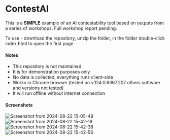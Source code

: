 # ContestAI 

This is a **SIMPLE** example of an AI contestability tool based on outputs from a series of workshops. Full workshop report pending.

To use - download the repository, unzip the folder, in the folder double-click index.html to open the first page

#### Notes
- This repository is not maintained
- It is for demonstration purposes only
- No data is collected, everything runs client-side
- Works in Chrome browser (tested on v.124.0.6367.207 others software and versions not tested)
- It will run offline without internet connection

#### Screenshots

![Screenshot from 2024-08-22 15-05-49](https://github.com/user-attachments/assets/91242778-14fc-40d8-a696-4da9ef8d72cc)
![Screenshot from 2024-08-22 15-42-19](https://github.com/user-attachments/assets/79b3b2b5-4d11-41e0-b708-576a2ae91633)
![Screenshot from 2024-08-22 15-42-38](https://github.com/user-attachments/assets/1809e03c-1d58-4372-a3e1-9519e43afb75)
![Screenshot from 2024-08-22 15-42-56](https://github.com/user-attachments/assets/ce64e9e2-8b2e-4e3b-a67d-487edd37389c)
